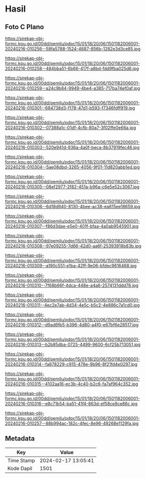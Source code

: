 # Hasil

## Foto C Plano

https://sirekap-obj-formc.kpu.go.id/00dd/pemilu/pdpr/15/01/18/20/06/1501182006001-20240216-010256--58fa5788-1524-4687-856b-1282e3d3ce85.jpg

https://sirekap-obj-formc.kpu.go.id/00dd/pemilu/pdpr/15/01/18/20/06/1501182006001-20240216-010258--484bba51-6b66-417f-a8bd-fdd9fba025d6.jpg

https://sirekap-obj-formc.kpu.go.id/00dd/pemilu/pdpr/15/01/18/20/06/1501182006001-20240216-010259--a24c9b84-9949-4be4-a385-717ba74ef0af.jpg

https://sirekap-obj-formc.kpu.go.id/00dd/pemilu/pdpr/15/01/18/20/06/1501182006001-20240216-010301--684738d3-f178-47d1-b593-f7346fdff919.jpg

https://sirekap-obj-formc.kpu.go.id/00dd/pemilu/pdpr/15/01/18/20/06/1501182006001-20240216-010302--07388a1c-01df-4cfb-80a7-3f02ffe0e66a.jpg

https://sirekap-obj-formc.kpu.go.id/00dd/pemilu/pdpr/15/01/18/20/06/1501182006001-20240216-010303--520e941d-936a-4a0f-beca-8b37919fec46.jpg

https://sirekap-obj-formc.kpu.go.id/00dd/pemilu/pdpr/15/01/18/20/06/1501182006001-20240216-010304--5ae08dbd-3265-4056-9f01-11d820abb1ed.jpg

https://sirekap-obj-formc.kpu.go.id/00dd/pemilu/pdpr/15/01/18/20/06/1501182006001-20240216-010305--08ef2977-2f82-451a-b96a-c6e5e52c3067.jpg

https://sirekap-obj-formc.kpu.go.id/00dd/pemilu/pdpr/15/01/18/20/06/1501182006001-20240216-010306--6d18d940-8130-4bee-ac38-ea615ee18659.jpg

https://sirekap-obj-formc.kpu.go.id/00dd/pemilu/pdpr/15/01/18/20/06/1501182006001-20240216-010307--f86d3dae-e5e0-401f-bfaa-4a0ab9545901.jpg

https://sirekap-obj-formc.kpu.go.id/00dd/pemilu/pdpr/15/01/18/20/06/1501182006001-20240216-010308--97e09255-7d66-42d0-aa6f-25393918b83b.jpg

https://sirekap-obj-formc.kpu.go.id/00dd/pemilu/pdpr/15/01/18/20/06/1501182006001-20240216-010309--a190c551-e1ba-42ff-9e06-bfdec9616468.jpg

https://sirekap-obj-formc.kpu.go.id/00dd/pemilu/pdpr/15/01/18/20/06/1501182006001-20240216-010310--7f68b66f-4dca-448e-a4a6-2574131ddd76.jpg

https://sirekap-obj-formc.kpu.go.id/00dd/pemilu/pdpr/15/01/18/20/06/1501182006001-20240216-010311--4ec2e7ab-4d34-4e5c-b5c2-4e886c7a1cd0.jpg

https://sirekap-obj-formc.kpu.go.id/00dd/pemilu/pdpr/15/01/18/20/06/1501182006001-20240216-010312--d9ad6fb5-b396-4d80-a4f0-e67bf6e28517.jpg

https://sirekap-obj-formc.kpu.go.id/00dd/pemilu/pdpr/15/01/18/20/06/1501182006001-20240216-010313--b2b85dba-0725-4499-9600-6cf25b713051.jpg

https://sirekap-obj-formc.kpu.go.id/00dd/pemilu/pdpr/15/01/18/20/06/1501182006001-20240216-010314--fa878229-c915-478e-9b96-8f21fd4e0297.jpg

https://sirekap-obj-formc.kpu.go.id/00dd/pemilu/pdpr/15/01/18/20/06/1501182006001-20240216-010315--4102aa16-ec3b-4c40-b2c6-fa7af964c352.jpg

https://sirekap-obj-formc.kpu.go.id/00dd/pemilu/pdpr/15/01/18/20/06/1501182006001-20240216-010316--e8c71b54-ba51-41f4-863d-ef58ce8ce86c.jpg

https://sirekap-obj-formc.kpu.go.id/00dd/pemilu/pdpr/15/01/18/20/06/1501182006001-20240216-010257--88b994ac-182c-4fec-8e96-49268e1129fa.jpg


## Metadata

| Key        | Value               |
| ---------- | ------------------- |
| Time Stamp | 2024-02-17 13:05:41 |
| Kode Dapil | 1501                |



